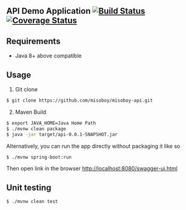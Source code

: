 ## API Demo Application [![Build Status](https://travis-ci.org/misoboy/misoboy-api.svg?branch=master)](https://travis-ci.org/misoboy/misoboy-api) [![Coverage Status](https://coveralls.io/repos/github/misoboy/misoboy-api/badge.svg?branch=master)](https://coveralls.io/github/misoboy/misoboy-api?branch=master)


## Requirements
* Java 8+ above compatible

## Usage
1. Git clone
```bash
$ git clone https://github.com/misoboy/misoboy-api.git
```

2. Maven Build
```bash
$ export JAVA_HOME=Java Home Path
$ ./mvnw clean package
$ java -jar target/api-0.0.1-SNAPSHOT.jar
```

Alternatively, you can run the app directly without packaging it like so
```bash
$ ./mvnw spring-boot:run
```

Then open link in the browser [http://localhost:8080/swagger-ui.html](http://localhost:8080/swagger-ui.html)

## Unit testing
```bash
$ ./mvnw clean test
```

